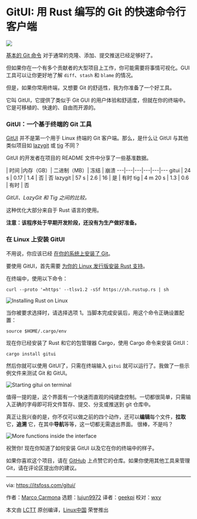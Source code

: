 [#]: subject: "GitUI: A Blazing Fast Terminal Client for Git Written in Rust"
[#]: via: "https://itsfoss.com/gitui/"
[#]: author: "Marco Carmona https://itsfoss.com/author/marco/"
[#]: collector: "lujun9972"
[#]: translator: "geekpi"
[#]: reviewer: "wxy"
[#]: publisher: "wxy"
[#]: url: "https://linux.cn/article-13922-1.html"

GitUI: 用 Rust 编写的 Git 的快速命令行客户端
======

![](https://img.linux.net.cn/data/attachment/album/202110/26/111605achvngqr6ix6vv0p.jpg)

[基本的 Git 命令][1] 对于通常的克隆、添加、提交推送已经足够好了。

但如果你在一个有多个贡献者的大型项目上工作，你可能需要将事情可视化。GUI 工具可以让你更好地了解 `diff`、`stash` 和 `blame` 的情况。

但是，如果你常用终端，又想要 Git 的舒适性，我为你准备了一个好工具。

它叫 GitUI，它提供了类似于 Git GUI 的用户体验和舒适度，但就在你的终端中。它是可移植的、快速的、自由而开源的。

### GitUI：一个基于终端的 Git 工具

[GitUI][2] 并不是第一个用于 Linux 终端的 Git 客户端。那么，是什么让 GitUI 与其他类似项目如 [lazygit][3] 或 [tig][4] 不同？

GitUI 的开发者在项目的 README 文件中分享了一些基准数据。

| 时间 |内存（GB）| 二进制（MB）| 冻结 | 崩溃
---|---|---|---|---|---
gitui | 24 s | 0.17 | 1.4 | 否 | 否
lazygit | 57 s | 2.6 | 16 | 是 | 有时
tig | 4 m 20 s | 1.3 | 0.6 | 有时 | 否

*GitUI、LazyGit 和 Tig 之间的比较。*

这种优化大部分来自于 Rust 语言的使用。

**注意：该程序处于早期开发阶段，还没有为生产做好准备。**

### 在 Linux 上安装 GitUI

不用说，你应该已经 [在你的系统上安装了 Git][5]。

要使用 GitUI，首先需要 [为你的 Linux 发行版安装 Rust 支持][6]。

在终端中，使用以下命令：

```
curl --proto '=https' --tlsv1.2 -sSf https://sh.rustup.rs | sh
```

![Installing Rust on Linux][7]

当你被要求选择时，请选择选项 1。当脚本完成安装后，用这个命令正确设置配置：

```
source $HOME/.cargo/env
```

现在你已经安装了 Rust 和它的包管理器 Cargo，使用 Cargo 命令来安装 GitUI：

```
cargo install gitui
```

然后你就可以使用 GitUI了，只需在终端输入 `gitui` 就可以运行了。我做了一些示例文件来测试 Git 和 GitUI。

![Starting gitui on terminal][8]

值得一提的是，这个界面有一个快速而直观的纯键盘控制。一切都很简单，只需输入正确的字母即可将文件暂存、提交、分支或推送到 git 仓库中。

真正让我兴奋的是，你不仅可以做之前的四个动作，还可以**编辑**每个文件，**拉取**它，**追溯** 它，在其中**导航**等等，这一切都无需退出界面。 很棒，不是吗？

![More functions inside the interface][9]

祝贺你! 现在你知道了如何安装 GitUI 以及它在你的终端中的样子。

如果你喜欢这个项目，请在 [GitHub][2] 上点赞它的仓库。如果你使用其他工具来管理 Git，请在评论区提出你的建议。

--------------------------------------------------------------------------------

via: https://itsfoss.com/gitui/

作者：[Marco Carmona][a]
选题：[lujun9972][b]
译者：[geekpi](https://github.com/geekpi)
校对：[wxy](https://github.com/wxy)

本文由 [LCTT](https://github.com/LCTT/TranslateProject) 原创编译，[Linux中国](https://linux.cn/) 荣誉推出

[a]: https://itsfoss.com/author/marco/
[b]: https://github.com/lujun9972
[1]: https://itsfoss.com/basic-git-commands-cheat-sheet/
[2]: https://github.com/Extrawurst/gitui
[3]: https://github.com/jesseduffield/lazygit
[4]: https://jonas.github.io/tig/
[5]: https://itsfoss.com/install-git-ubuntu/
[6]: https://itsfoss.com/install-rust-cargo-ubuntu-linux/
[7]: https://i0.wp.com/itsfoss.com/wp-content/uploads/2021/10/Installing-Rust-step-1.png?resize=800%2C471&ssl=1
[8]: https://i0.wp.com/itsfoss.com/wp-content/uploads/2021/10/Starting-GitUI-on-terminal.png?resize=800%2C471&ssl=1
[9]: https://i0.wp.com/itsfoss.com/wp-content/uploads/2021/10/More-functions-inside-the-interface.png?resize=800%2C471&ssl=1
